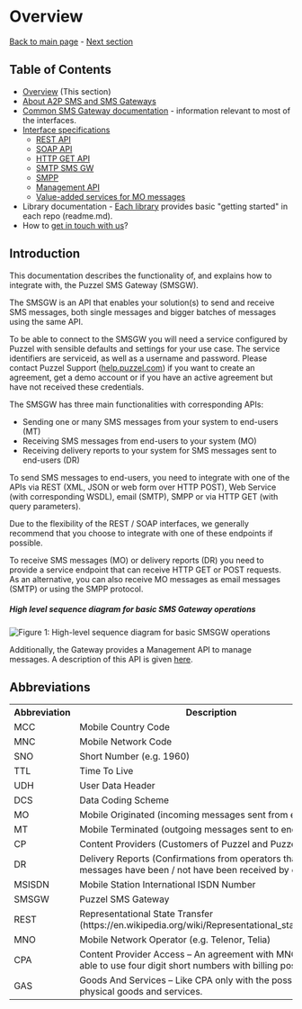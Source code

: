# Overview
[Back to main page](https://github.com/Intelecom/sms/) - [Next section](/sections/about.md)

## Table of Contents

- [Overview](/sections/overview.md) (This section)
- [About A2P SMS and SMS Gateways](about.md)
- [Common SMS Gateway documentation](common.md) - information relevant to most of the interfaces.
- [Interface specifications](interfaces-general.md)
	- [REST API](/sections/interfaces/rest.md)
	- [SOAP API](/sections/interfaces/soap.md)
	- [HTTP GET API](/sections/interfaces/http-get.md)
	- [SMTP SMS GW](/sections/interfaces/smtp.md)
	- [SMPP](/sections/interfaces/smpp.md)
	- [Management API](/sections/interfaces/management-api.md)
	- [Value-added services for MO messages](/sections/interfaces/vas.md)
- Library documentation - [Each library](/README.md#list-of-official-libraries) provides basic "getting started" in each repo (readme.md).
- How to [get in touch with us](/sections/contact.md)?

## Introduction
This documentation describes the functionality of, and explains how to integrate with, the Puzzel SMS Gateway (SMSGW). 

The SMSGW is an API that enables your solution(s) to send and receive SMS messages, both single messages and bigger batches of messages using the same API. 

To be able to connect to the SMSGW you will need a service configured by Puzzel with sensible defaults and settings for your use case.  The service identifiers are serviceid, as well as a username and password. Please contact Puzzel Support ([help.puzzel.com](https://help.puzzel.com "Puzzel Help")) if you want to create an agreement, get a demo account or if you have an active agreement but have not received these credentials.

The SMSGW has three main functionalities with corresponding APIs:

- Sending one or many SMS messages from your system to end-users (MT)
- Receiving SMS messages from end-users to your system (MO)
- Receiving delivery reports to your system for SMS messages sent to end-users (DR)

To send SMS messages to end-users, you need to integrate with one of the APIs via REST (XML, JSON or web form over HTTP POST), Web Service (with corresponding WSDL), email (SMTP), SMPP or via HTTP GET (with query parameters). 

Due to the flexibility of the REST / SOAP interfaces, we generally recommend that you choose to integrate with one of these endpoints if possible.

To receive SMS messages (MO) or delivery reports (DR) you need to provide a service endpoint that can receive HTTP GET or POST requests. As an alternative, you can also receive MO messages as email messages (SMTP) or using the SMPP protocol.

##### High level sequence diagram for basic SMS Gateway operations
![Figure 1: High-level sequence diagram for basic SMSGW operations](http://i.imgur.com/3CXClMd.jpg)

Additionally, the Gateway provides a Management API to manage messages. A description of this API is given [here](/sections/interfaces/management-api.md).

## Abbreviations

<table>
<tr><th>Abbreviation</th><th>Description</th></tr>	
<tr><td>MCC</td><td>Mobile Country Code</td></tr>	
<tr><td>MNC</td><td>Mobile Network Code</td></tr>	
<tr><td>SNO</td><td>Short Number (e.g. 1960)</td></tr>	
<tr><td>TTL</td><td>Time To Live</td></tr>	
<tr><td>UDH</td><td>User Data Header</td></tr>	
<tr><td>DCS</td><td>Data Coding Scheme</td></tr>	
<tr><td>MO</td><td>Mobile Originated (incoming messages sent from end users)</td></tr>	
<tr><td>MT</td><td>Mobile Terminated (outgoing messages sent to end users).</td></tr>	
<tr><td>CP</td><td>Content Providers (Customers of Puzzel and Puzzel itself)</td></tr>	
<tr><td>DR</td><td>Delivery Reports (Confirmations from operators that messages have been / not have been received by end-user)</td></tr>	
<tr><td>MSISDN</td><td> Mobile Station International ISDN Number</td></tr>	
<tr><td>SMSGW</td><td>Puzzel SMS Gateway</td></tr>	
<tr><td>REST</td><td>Representational State Transfer (https://en.wikipedia.org/wiki/Representational_state_transfer)</td></tr>	
<tr><td>MNO</td><td>Mobile Network Operator (e.g. Telenor, Telia)</td></tr>	
<tr><td>CPA</td><td>Content Provider Access – An agreement with MNOs to be able to use four digit short numbers with billing possibilities.</td></tr>	
<tr><td>GAS</td><td> Goods And Services – Like CPA only with the possibility to sell physical goods and services.</td></tr>	
</table>
